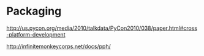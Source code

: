 # Packaging #

http://us.pycon.org/media/2010/talkdata/PyCon2010/038/paper.html#cross-platform-development

http://infinitemonkeycorps.net/docs/pph/